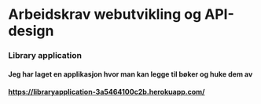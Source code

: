 # Arbeidskrav webutvikling og API-design

### Library application

#### Jeg har laget en applikasjon hvor man kan legge til bøker og huke dem av

#### https://libraryapplication-3a5464100c2b.herokuapp.com/
